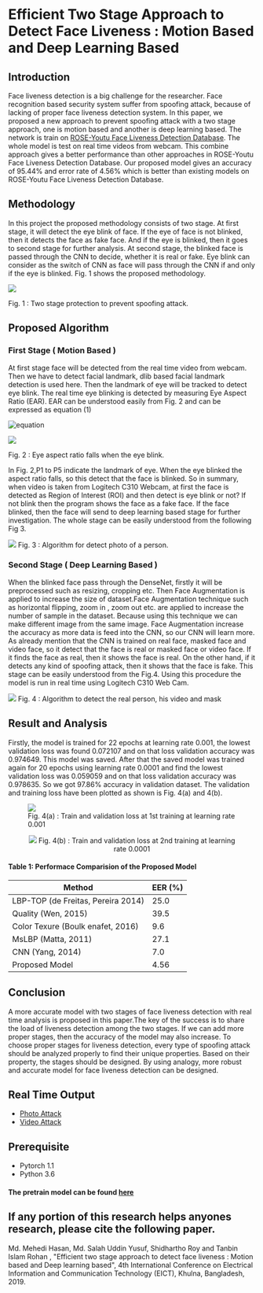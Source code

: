 # Efficient Two Stage Approach to Detect Face Liveness : Motion Based and Deep Learning Based
## Introduction
<p>
  Face liveness detection is a big challenge for the researcher. Face recognition based security system suffer from
  spoofing attack, because of lacking of proper face liveness detection system. In this paper, we proposed a new approach to
  prevent spoofing attack with a two stage approach, one is motion based and another is deep learning based. The network
  is train on <a href="http://rose1.ntu.edu.sg/Datasets/faceLivenessDetection.asp">ROSE-Youtu Face Liveness Detection
  Database</a>. The whole model is test on real time videos from webcam. This combine approach gives a better performance
  than other approaches in ROSE-Youtu Face Liveness Detection Database. Our proposed model gives an accuracy of 95.44% and
  error rate of 4.56% which is better than existing models on ROSE-Youtu Face Liveness Detection Database.
</p>


## Methodology
<p>
  In this project the proposed methodology consists of two stage. At first stage, it will detect the eye blink of face. If
  the eye of face is not blinked, then it detects the face as fake face. And if the eye is blinked, then it goes to second
  stage for further analysis. At second stage, the blinked face is passed through the CNN to decide, whether it is real or
  fake. Eye blink can consider as the switch of CNN as face will pass through the CNN if and only if the eye is blinked. 
  Fig. 1 shows the proposed methodology.
</p>

<p>
  <img src='Methodology.png' />
  <figcaption>Fig. 1 : Two stage protection to prevent spoofing attack.</figcaption>
</p>


## Proposed Algorithm
### First Stage ( Motion Based )
<p>
  At first stage face will be detected from the real time video from webcam. Then we have to detect facial landmark,
  dlib based facial landmark detection is used here. Then the landmark of eye will be tracked to detect eye blink. The
  real time eye blinking is detected by measuring Eye Aspect Ratio (EAR). EAR can be understood easily from Fig. 2 and
  can be expressed as equation (1)
</p>

![equation](equation.PNG)

<p>
  <img src="eye-blink.PNG" />
  <figcaption>Fig. 2 : Eye aspect ratio falls when the eye blink.</figcaption>
</p>
<p>
  In Fig. 2,P1 to P5 indicate the landmark of eye. When the eye blinked the aspect ratio falls, so this detect that the face
  is blinked. So in summary, when video is taken from Logitech C310 Webcam, at first the face is detected as Region of
  Interest (ROI) and then detect is eye blink or not? If not blink then the program shows the face as a fake face. If the
  face blinked, then the face will send to deep learning based stage for further investigation. The whole stage can be easily
  understood from the following Fig 3.
</p>


<p>
  <img src='full_algorithm_1.png' />
  Fig. 3 : Algorithm for detect photo of a person.
</p>

### Second Stage ( Deep Learning Based )
<p>
  When the blinked face pass through the DenseNet, firstly it will be preprocessed such as resizing, cropping etc. Then
  Face Augmentation is applied to increase the size of dataset.Face Augmentation technique such as horizontal flipping,
  zoom in , zoom out etc. are applied to increase the number of sample in the dataset. Because using this technique we can
  make different image from the same image. Face Augmentation increase the accuracy as more data is feed into the CNN, so our
  CNN will learn more. As already mention that the CNN is trained on real face, masked face and video face, so it detect that
  the face is real or masked face or video face. If it finds the face as real, then it shows the face is real. On the other
  hand, if it detects any kind of spoofing attack, then it shows that the face is fake. This stage can be easily understood
  from the Fig.4. Using this procedure the model is run in real time using Logitech C310 Web Cam.
</p>

<p>
  <img src='full_algorithm_2.png' />
  Fig. 4 : Algorithm to detect the real person, his video and mask
</p>

## Result and Analysis
<p>
  Firstly, the model is trained for 22 epochs at learning rate 0.001, the lowest validation loss was found 0.072107
  and on that loss validation accuracy was 0.974649. This model was saved. After that the saved model was trained again for
  20 epochs using learning rate 0.0001 and find the lowest validation loss was 0.059059 and on that loss validation accuracy
  was 0.978635. So we got 97.86% accuracy in validation dataset. The validation and training loss have been plotted as shown 
  is Fig. 4(a) and 4(b).

</p>

<figure>
  <img src="Train_vs_Valid_1.png" />
  <figcaption>Fig. 4(a) : Train and validation loss at 1st training at learning rate 0.001</figcaption>
</figure>

<figure align="center">
  <img src="liveliness_train_vs_valid_3.png" />
  Fig. 4(b) : Train and validation loss at 2nd training at learning rate 0.0001
</figure>



#### Table 1: Performace Comparision of the Proposed Model

Method | EER (%)
------------ | -------------
LBP-TOP (de Freitas, Pereira 2014) | 25.0
Quality (Wen, 2015) | 39.5
Color Texure (Boulk enafet, 2016) | 9.6
MsLBP (Matta, 2011) | 27.1
CNN (Yang, 2014) | 7.0
Proposed Model | 4.56


## Conclusion
<p>
  A more accurate model with two stages of face liveness detection with real time analysis is proposed in this paper.The key 
  of the success is to share the load of liveness detection among the two stages. If we can add more proper stages, then the 
  accuracy of the model may also increase. To choose proper stages for liveness detection, every type of spoofing attack 
  should be analyzed properly to find their unique properties. Based on their property, the stages should be designed. By 
  using analogy, more robust and accurate model for face liveness detection can be designed.
</p>

## Real Time Output
* <a href="https://youtu.be/AsztKgsm2CU">Photo Attack</a>
* <a href="https://youtu.be/OrxPr2bmgS8">Video Attack</a>
## Prerequisite
* Pytorch 1.1
* Python 3.6
#### The pretrain model can be found <a href="https://drive.google.com/open?id=1V3F734oa_29SLLvwe6gGgjzg65zP86zl">here</a>

## If any portion of this research helps anyones research, please cite the following paper.
<p>
  Md. Mehedi Hasan, Md. Salah Uddin Yusuf, Shidhartho Roy and Tanbin Islam Rohan , "Efficient two stage approach to detect 
  face liveness : Motion based and Deep learning based", 4th International Conference on Electrical Information and 
  Communication Technology (EICT), Khulna, Bangladesh, 2019.
</p>
